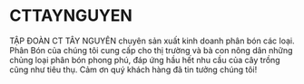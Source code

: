 # CTTAYNGUYEN
TẬP ĐOÀN CT TÂY NGUYÊN chuyên sản xuất kinh doanh phân bón các loại. Phân Bón của chúng tôi cung cấp cho thị trường và bà con nông dân những chủng loại phân bón phong phú, đáp ứng hầu hết nhu cầu của cây trồng cũng như tiêu thụ. Cảm ơn quý khách hàng đã tin tưởng chúng tôi!
